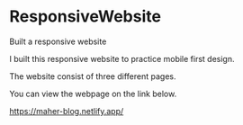 # ResponsiveWebsite
Built a responsive website


I built this responsive website to practice mobile first design.

The website consist of three different pages. 

You can view the webpage on the link below.

https://maher-blog.netlify.app/
